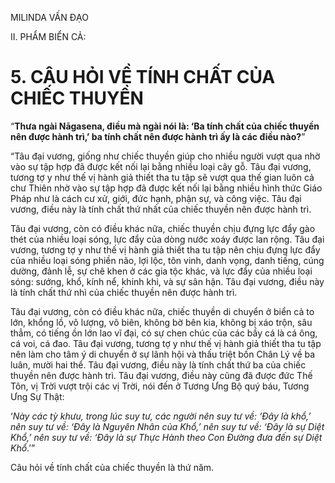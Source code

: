 MILINDA VẤN ĐẠO

II. PHẨM BIỂN CẢ:

# 5. CÂU HỎI VỀ TÍNH CHẤT CỦA CHIẾC THUYỀN

“**Thưa ngài Nāgasena, điều mà ngài nói là: ‘Ba tính chất của chiếc thuyền nên được hành trì,’ ba tính chất nên được hành trì ấy là các điều nào?**”

“Tâu đại vương, giống như chiếc thuyền giúp cho nhiều người vượt qua nhờ vào sự tập hợp đã được kết nối lại bằng nhiều loại cây gỗ. Tâu đại vương, tương tợ y như thế vị hành giả thiết tha tu tập sẽ vượt qua thế gian luôn cả chư Thiên nhờ vào sự tập hợp đã được kết nối lại bằng nhiều hình thức Giáo Pháp như là cách cư xử, giới, đức hạnh, phận sự, và công việc. Tâu đại vương, điều này là tính chất thứ nhất của chiếc thuyền nên được hành trì.

Tâu đại vương, còn có điều khác nữa, chiếc thuyền chịu đựng lực đẩy gào thét của nhiều loại sóng, lực đẩy của dòng nước xoáy được lan rộng. Tâu đại vương, tương tợ y như thế vị hành giả thiết tha tu tập nên chịu đựng lực đẩy của nhiều loại sóng phiền não, lợi lộc, tôn vinh, danh vọng, danh tiếng, cúng dường, đảnh lễ, sự chê khen ở các gia tộc khác, và lực đẩy của nhiều loại sóng: sướng, khổ, kính nể, khinh khi, và sự sân hận. Tâu đại vương, điều này là tính chất thứ nhì của chiếc thuyền nên được hành trì.

Tâu đại vương, còn có điều khác nữa, chiếc thuyền di chuyển ở biển cả to lớn, khổng lồ, vô lượng, vô biên, không bờ bên kia, không bị xáo trộn, sâu thẳm, có tiếng ồn lớn lao vĩ đại, có sự chen chúc của các bầy cá là cá ông, cá voi, cá đao. Tâu đại vương, tương tợ y như thế vị hành giả thiết tha tu tập nên làm cho tâm ý di chuyển ở sự lãnh hội và thấu triệt bốn Chân Lý về ba luân, mười hai thể. Tâu đại vương, điều này là tính chất thứ ba của chiếc thuyền nên được hành trì. Tâu đại vương, điều này cũng đã được đức Thế Tôn, vị Trời vượt trội các vị Trời, nói đến ở Tương Ưng Bộ quý báu, Tương Ưng Sự Thật:

‘_Này các tỳ khưu, trong lúc suy tư, các người nên suy tư về: ‘Đây là khổ,’ nên suy tư về: ‘Đây là Nguyên Nhân của Khổ,’ nên suy tư về: ‘Đây là sự Diệt Khổ,’ nên suy tư về: ‘Đây là sự Thực Hành theo Con Đường đưa đến sự Diệt Khổ_.’”

Câu hỏi về tính chất của chiếc thuyền là thứ năm.

